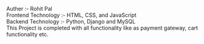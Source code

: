 Auther :- Rohit Pal <br>
Frontend Technology :- HTML, CSS, and JavaScript<br>
Backend  Technology :- Python, Django and MySQL<br>
This Project is completed with all functionality like as payment gateway, cart functionality etc.
